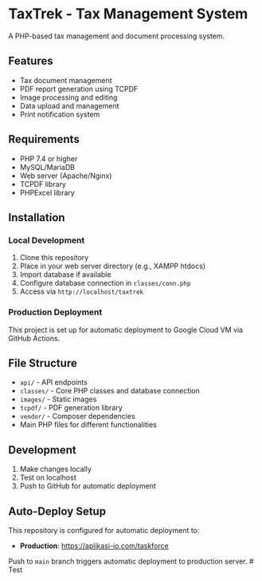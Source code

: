 # TaxTrek - Tax Management System

A PHP-based tax management and document processing system.

## Features
- Tax document management
- PDF report generation using TCPDF
- Image processing and editing
- Data upload and management
- Print notification system

## Requirements
- PHP 7.4 or higher
- MySQL/MariaDB
- Web server (Apache/Nginx)
- TCPDF library
- PHPExcel library

## Installation

### Local Development
1. Clone this repository
2. Place in your web server directory (e.g., XAMPP htdocs)
3. Import database if available
4. Configure database connection in `classes/conn.php`
5. Access via `http://localhost/taxtrek`

### Production Deployment
This project is set up for automatic deployment to Google Cloud VM via GitHub Actions.

## File Structure
- `api/` - API endpoints
- `classes/` - Core PHP classes and database connection
- `images/` - Static images
- `tcpdf/` - PDF generation library
- `vendor/` - Composer dependencies
- Main PHP files for different functionalities

## Development
1. Make changes locally
2. Test on localhost
3. Push to GitHub for automatic deployment

## Auto-Deploy Setup
This repository is configured for automatic deployment to:
- **Production**: https://aplikasi-io.com/taskforce

Push to `main` branch triggers automatic deployment to production server. # Test
